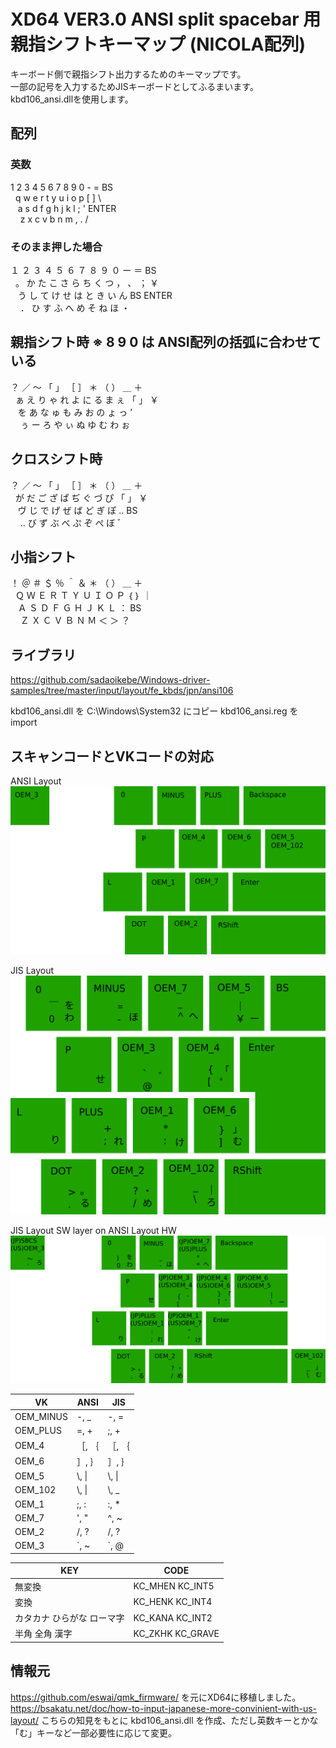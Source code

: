 # XD64 VER3.0 ANSI split spacebar 用 親指シフトキーマップ (NICOLA配列)

キーボード側で親指シフト出力するためのキーマップです。  
一部の記号を入力するためJISキーボードとしてふるまいます。  
kbd106_ansi.dllを使用します。  

## 配列
### 英数
 1  2  3  4  5    6  7  8  9  0  -  =  BS  
&nbsp;  q  w  e  r  t    y  u  i  o  p  [  ]  \  
&nbsp;&nbsp;   a  s  d  f  g    h  j  k  l  ;  ' ENTER  
&nbsp;&nbsp;&nbsp;    z  x  c  v  b    n  m  ,  .  /  
### そのまま押した場合
 １ ２ ３ ４ ５   ６ ７ ８ ９ ０ ー ＝ BS  
&nbsp;  。 か た こ さ   ら ち く つ ， 、 ； ￥  
&nbsp;&nbsp;   う し て け せ   は と き い ん BS ENTER  
&nbsp;&nbsp;&nbsp;    ． ひ す ふ へ   め そ ね ほ ・  
## 親指シフト時  ※ 8 9 0 は ANSI配列の括弧に合わせている
 ？ ／ ～ 「 」   ［ ］ ＊ （ ） ＿ ＋  
&nbsp;  ぁ え り ゃ れ   よ に る ま ぇ 「 」 ￥  
&nbsp;&nbsp;   を あ な ゅ も   み お の ょ っ ’  
&nbsp;&nbsp;&nbsp;    ぅ ー ろ や ぃ   ぬ ゆ む わ ぉ  
## クロスシフト時
 ？ ／ ～ 「 」   ［ ］ ＊ （ ） ＿ ＋   
&nbsp;   が だ ご ざ   ぱ ぢ ぐ づ ぴ   「 」 ￥  
&nbsp;&nbsp;   ヴ じ で げ ぜ   ば ど ぎ ぽ .. BS  
&nbsp;&nbsp;&nbsp;    .. び ず ぶ べ   ぷ ぞ ぺ ぼ ゛  
## 小指シフト
 ！ ＠ ＃ ＄ ％   ＾ ＆ ＊ （ ） ＿ ＋   
&nbsp;  Ｑ Ｗ Ｅ Ｒ Ｔ   Ｙ Ｕ Ｉ Ｏ Ｐ ｛ ｝ ｜  
&nbsp;&nbsp;   Ａ Ｓ Ｄ Ｆ Ｇ   Ｈ Ｊ Ｋ Ｌ ： BS  
&nbsp;&nbsp;&nbsp;    Ｚ Ｘ Ｃ Ｖ Ｂ   Ｎ Ｍ ＜ ＞ ？  

## ライブラリ

https://github.com/sadaoikebe/Windows-driver-samples/tree/master/input/layout/fe_kbds/jpn/ansi106

kbd106_ansi.dll を C:\Windows\System32 にコピー
kbd106_ansi.reg を import

## スキャンコードとVKコードの対応

ANSI Layout
![ANSI Layout](ansi_layout.svg "ANSI Layout")

JIS Layout
![JIS Layout](jis_layout.svg "JIS Layout")

JIS Layout SW layer on ANSI Layout HW
![ANSI_106 Layout](ansi_106_layout.svg "ANSI_106 Layout")

| VK | ANSI | JIS |
|----|----|----|
| OEM_MINUS | -, _ | -, = |
| OEM_PLUS | =, + | ;, + |
| OEM_4 | ［, ｛ | ［, ｛ |
| OEM_6 | ］, ｝ | ］, ｝ |
| OEM_5 | \\, \| | \\, \| |
| OEM_102 | \\, \| | \\, _ |
| OEM_1 | ;, : | :, * |
| OEM_7 | ', " | ^, ~ |
| OEM_2 | /, ? | /, ? |
| OEM_3 | \`, ~ | \`, @ |

|KEY|CODE|
|----|----|
|無変換 |KC_MHEN KC_INT5 |
|変換 |KC_HENK KC_INT4 |
|カタカナ ひらがな ローマ字 |KC_KANA KC_INT2|
|半角 全角 漢字 |KC_ZKHK KC_GRAVE|

## 情報元

https://github.com/eswai/qmk_firmware/ を元にXD64に移植しました。
https://bsakatu.net/doc/how-to-input-japanese-more-convinient-with-us-layout/ こちらの知見をもとに kbd106_ansi.dll を作成、ただし英数キーとかな「む」キーなど一部必要性に応じて変更。
